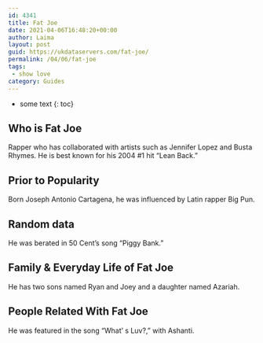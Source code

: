 ```yaml
---
id: 4341
title: Fat Joe
date: 2021-04-06T16:48:20+00:00
author: Laima
layout: post
guid: https://ukdataservers.com/fat-joe/
permalink: /04/06/fat-joe
tags:
 - show love
category: Guides
---
```


* some text
{: toc}


## Who is Fat Joe
                  
                  
                  
Rapper who has collaborated with artists such as Jennifer Lopez and Busta Rhymes. He is best known for his 2004 #1 hit &#8220;Lean Back.&#8221;
                  
              
            
              
            
                
                
                
## Prior to Popularity
                  
                  
                  
Born Joseph Antonio Cartagena, he was influenced by Latin rapper Big Pun.
                  
              
            
              
            
                
                
                
## Random data
                  
                  
                  
He was berated in 50 Cent&#8217;s song &#8220;Piggy Bank.&#8221;
                  
              
            
              
            
                
                
                
## Family & Everyday Life of Fat Joe
                  
                  
                  
He has two sons named Ryan and Joey and a daughter named Azariah.
                  
              
            
              
            
                
                
                
## People Related With Fat Joe
                  
                  
                  
He was featured in the song &#8220;What&#8217; s Luv?,&#8221; with Ashanti.
                  
              
            
              
            
                
              
            
              
              
            
            
              
            
          
          
          